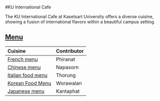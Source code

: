 
#KU International Cafe

The KU International Cafe at Kasetsart University offers a diverse cuisine, showing a fusion of international flavors within a beautiful campus setting.

## [Menu](menu.md)

| Cuisine                           | Contributor                                         |
|:----------------------------------|-----------------------------------------------------|
| [French menu](menu.md#French-food) | Phiranat    |
| [Chinese menu](menu.md#chinese-food)      | Napasorn    | 
| [Italian food menu](menu.md#italian-food) | Thorung |
| [Korean Food Menu](menu.md#Korean-Food) | Worawalan  |
| [Japanese menu](menu.md#japanese-food)    | Kantaphat |

